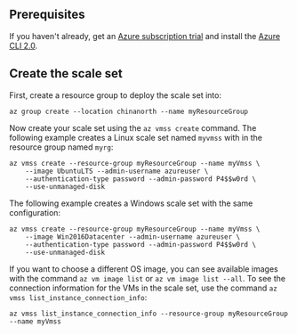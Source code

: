 ## Prerequisites

If you haven't already, get an [Azure subscription trial](https://www.azure.cn/pricing/1rmb-trial/) and install the [Azure CLI 2.0](https://docs.microsoft.com/cli/azure/install-az-cli2).

## Create the scale set

First, create a resource group to deploy the scale set into:

```azurecli
az group create --location chinanorth --name myResourceGroup
```

Now create your scale set using the `az vmss create` command. The following example creates a Linux scale set named `myvmss` with in the resource group named `myrg`:

```azurecli
az vmss create --resource-group myResourceGroup --name myVmss \
    --image UbuntuLTS --admin-username azureuser \
    --authentication-type password --admin-password P4$$w0rd \
    --use-unmanaged-disk
```

The following example creates a Windows scale set with the same configuration:

```azurecli
az vmss create --resource-group myResourceGroup --name myVmss \
    --image Win2016Datacenter --admin-username azureuser \
    --authentication-type password --admin-password P4$$w0rd \
    --use-unmanaged-disk
```

If you want to choose a different OS image, you can see available images with the command `az vm image list` or `az vm image list --all`. To see the connection information for the VMs in the scale set, use the command `az vmss list_instance_connection_info`:

```azurecli
az vmss list_instance_connection_info --resource-group myResourceGroup --name myVmss
```